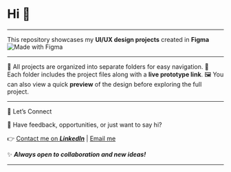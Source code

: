 # Hi 👋

---

This repository showcases my **UI/UX design projects** created in **Figma** ![Made with Figma](https://img.shields.io/badge/Made%20with-Figma-blue?logo=figma)

---

📂 All projects are organized into separate folders for easy navigation.
🔗 Each folder includes the project files along with a **live prototype link**.
🖼️ You can also view a quick **preview** of the design before exploring the full project.

---

🚀 Let’s Connect

💌 Have feedback, opportunities, or just want to say hi?

👉 [Contact me on ***LinkedIn***](https://www.linkedin.com/in/chirag-kumar-soni)  | [Email me](mailto:chiragksoni0@gmail.com)


✨ ***Always open to collaboration and new ideas!***

---